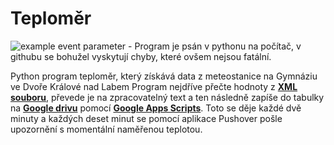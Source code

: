 # Teploměr
![example event parameter](https://github.com/ProstoPetrxd/Teplomer/actions/workflows/pylint.yml/badge.svg) - Program je psán v pythonu na počítač, v githubu se bohužel vyskytují chyby, které ovšem nejsou fatální.

Python program teploměr, který získává data z meteostanice na Gymnáziu ve Dvoře Králové nad Labem
Program nejdříve přečte hodnoty z <b><a href="http://moje.meteo-pocasi.cz/environment/web/me220012/xml/xml.xml?USID=1673&_=1684220025754" target="_blank">XML souboru</a></b>, 
převede je na zpracovatelný text a ten následně zapíše do tabulky na <b><a href="https://docs.google.com/spreadsheets/d/1IW56MOHPfkZLbOVdcOHwZlVQ1qMjMGtHqwEHfrzlKH8/edit#gid=0" target="_blank">Google drivu</a></b>
pomocí <b><a href="https://script.google.com/home/projects/1toAQ6DrrOEdmX3YBgh3j0tDDZqbMweVSt0bsPVZ875BEaDtpOoFnvYvK/edit" target="_blank">Google Apps Scripts</a></b>. 
Toto se děje každé dvě minuty a každých deset minut se pomocí aplikace Pushover pošle upozornění s momentální naměřenou teplotou. 
